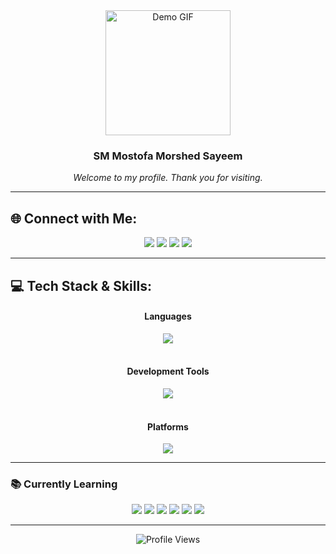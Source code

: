 
<div align="center">
  <img height="200" src="https://github.com/smmmsmo/Assets/blob/main/GIF/Profile.gif?raw=true" alt="Demo GIF" />
  
  ### SM Mostofa Morshed Sayeem
  
  <p align="center">
    <em>Welcome to my profile. Thank you for visiting.</em>
  </p>
</div>

---

## 🌐 Connect with Me:
<div align="center">

<p>
<a href="https://github.com/smmmsmo" target="_blank" rel="noopener noreferrer"><img src="https://img.shields.io/badge/GitHub-181717?style=flat-square&logo=github&logoColor=white" /></a>
<a href="https://facebook.com/smmmsmo" target="_blank" rel="noopener noreferrer"><img src="https://img.shields.io/badge/Facebook-1877F2?style=flat-square&logo=facebook&logoColor=white" /></a>
<a href="https://www.linkedin.com/in/smmmsmo" target="_blank" rel="noopener noreferrer"><img src="https://img.shields.io/badge/LinkedIn-0077B5?style=flat-square&logo=linkedin&logoColor=white" /></a>
<a href="https://x.com/smmmsmo" target="_blank" rel="noopener noreferrer"><img src="https://img.shields.io/badge/X-000000?style=flat-square&logo=x&logoColor=white" /></a>
</p>

</div>

---

## 💻 Tech Stack & Skills:

<div align="center">
  <h4>Languages</h4>
  <img src="https://skillicons.dev/icons?i=c,cpp,java,python&theme=dark" />
  <br><br>
  <h4>Development Tools</h4>
  <img src="https://skillicons.dev/icons?i=git,github,vscode,docker,kubernetes,postgres&theme=dark" />
  <br><br>
  <h4>Platforms</h4>
  <img src="https://skillicons.dev/icons?i=linux,windows,apple&theme=dark" />
</div>



---

### 📚 Currently Learning

<div align="center">
  <img src="https://img.shields.io/badge/CCNA-1BA0D7?style=flat-square&logo=cisco&logoColor=white" />
  <img src="https://img.shields.io/badge/Docker-2496ED?style=flat-square&logo=docker&logoColor=white" />
  <img src="https://img.shields.io/badge/Kubernetes-326CE5?style=flat-square&logo=kubernetes&logoColor=white" />
  <img src="https://img.shields.io/badge/Python-3776AB?style=flat-square&logo=python&logoColor=white" />
  <img src="https://img.shields.io/badge/Linux-FCC624?style=flat-square&logo=linux&logoColor=black" />
  <img src="https://img.shields.io/badge/Japanese-FF6B6B?style=flat-square&logo=duolingo&logoColor=white" />
</div>

</div>

---


<div align="center">

![Profile Views](https://komarev.com/ghpvc/?username=smmmsmo&color=blueviolet&style=flat-square&label=Profile+Views)

</div>

